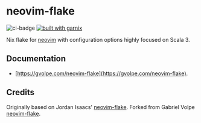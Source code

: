 # neovim-flake

![ci-badge](https://img.shields.io/static/v1?label=Built%20with&message=Garnix&color=blue&style=flat&logo=nixos&link=https://garnix.io&labelColor=111212)
[![built with garnix](https://img.shields.io/endpoint?url=https%3A%2F%2Fgarnix.io%2Fapi%2Fbadges%2Fgvolpe%2Fneovim-flake%3Fbranch%3Dmain)](https://garnix.io)

Nix flake for [neovim](https://neovim.io/) with configuration options highly focused on Scala 3.

## Documentation

- [https://gvolpe.com/neovim-flake](https://gvolpe.com/neovim-flake).

## Credits

Originally based on Jordan Isaacs' [neovim-flake](https://github.com/jordanisaacs/neovim-flake).
Forked from Gabriel Volpe [neovim-flake](https://github.com/gvolpe/neovim-flake).
